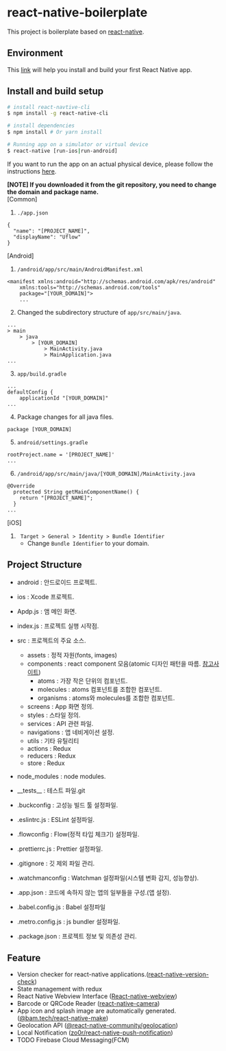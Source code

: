 # react-native-boilerplate

This project is boilerplate based on [react-native](https://reactnative.dev/).

## Environment

This [link](https://reactnative.dev/docs/environment-setup) will help you install and build your first React Native app. 

 
## Install and build setup

``` bash
# install react-navtive-cli
$ npm install -g react-native-cli

# install dependencies
$ npm install # Or yarn install

# Running app on a simulator or virtual device
$ react-native [run-ios|run-android]
```
If you want to run the app on an actual physical device, please follow the instructions [here](https://reactnative.dev/docs/running-on-device).

**[NOTE] If you downloaded it from the git repository, you need to change the domain and package name.**<br/>
[Common]
1. ``./app.json``
```
{
  "name": "[PROJECT_NAME]",
  "displayName": "Uflow"
}
```
[Android]
1. ``/android/app/src/main/AndroidManifest.xml``
```
<manifest xmlns:android="http://schemas.android.com/apk/res/android"
    xmlns:tools="http://schemas.android.com/tools"
    package="[YOUR_DOMAIN]">
    ...
```
2. Changed the subdirectory structure of ``app/src/main/java``.
```
... 
> main
    > java
        > [YOUR_DOMAIN]
            > MainActivity.java 
            > MainApplication.java 
...
```
3. ``app/build.gradle``
```
...
defaultConfig {
    applicationId "[YOUR_DOMAIN]"
...
``` 
4. Package changes for all java files.
```
package [YOUR_DOMAIN]
```
5. ``android/settings.gradle``
```
rootProject.name = '[PROJECT_NAME]'
...
```
6. ``/android/app/src/main/java/[YOUR_DOMAIN]/MainActivity.java``
```
@Override
  protected String getMainComponentName() {
    return "[PROJECT_NAME]";
  }
...
```

[iOS]<br/>
1. `` Target > General > Identity > Bundle Identifier``
    - Change ``Bundle Identifier`` to your domain.


## Project Structure

+ android : 안드로이드 프로젝트.
+ ios : Xcode 프로젝트.
+ Apdp.js : 앰 메인 화면.
+ index.js : 프로젝트 실행 시작점. 
+ src : 프로젝트의 주요 소스.
    + assets : 정적 자원(fonts, images)
    + components : react component 모음(atomic 디자인 패턴을 따름. [참고사이트](https://medium.com/@inthewalter/atomic-design-for-react-514660f93ba))
        + atoms : 가장 작은 단위의 컴포넌트.
        + molecules : atoms 컴포넌트를 조합한 컴포넌트.
        + organisms : atoms와 molecules를 조합한 컴포넌트.
    + screens : App 화면 정의.
    + styles : 스타일 정의.
    + services : API 관련 파일.
    + navigations : 앱 네비게이션 설정.
    + utils : 기타 유틸리티
    + actions : Redux
    + reducers  : Redux
    + store  : Redux
   
+ node_modules : node modules.
+ \_\_tests__ : 테스트 파일.git 
+ .buckconfig : 고성능 빌드 툴 설정파일.
+ .eslintrc.js : ESLint 설정파일.
+ .flowconfig : Flow(정적 타입 체크기) 설정파일.
+ .prettierrc.js : Prettier 설정파일.
+ .gitignore : 깃 제외 파일 관리.
+ .watchmanconfig : Watchman 설정파일(시스템 변화 감지, 성능향상).
+ .app.json : 코드에 속하지 않는 앱의 일부들을 구성.(앱 설정).
+ .babel.config.js : Babel 설정파일
+ .metro.config.js : js bundler 설정파일.
+ .package.json : 프로젝트 정보 및 의존성 관리.


## Feature

+ Version checker for react-native applications.([react-native-version-check](https://github.com/kimxogus/react-native-version-check)) 
+ State management with redux
+ React Native Webview Interface ([React-native-webview](https://github.com/react-native-webview/react-native-webview))
+ Barcode or QRCode Reader ([react-native-camera](https://react-native-camera.github.io/react-native-camera/))
+ App icon and splash image are automatically generated.([@bam.tech/react-native-make](https://github.com/bamlab/react-native-make))
+ Geolocation API ([@react-native-community/geolocation](https://github.com/react-native-geolocation/react-native-geolocation))
+ Local Notification ([zo0r/react-native-push-notification](https://github.com/zo0r/react-native-push-notification))
+ TODO Firebase Cloud Messaging(FCM)
